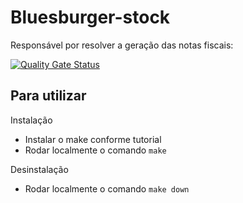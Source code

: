 
# Bluesburger-stock

Responsável por resolver a geração das notas fiscais:

[![Quality Gate Status](https://sonarcloud.io/api/project_badges/measure?project=bluesburger_bluesburguer-stock&metric=alert_status)](https://sonarcloud.io/summary/new_code?id=bluesburger_bluesburguer-stock)

## Para utilizar

Instalação
- Instalar o make conforme tutorial
- Rodar localmente o comando `make`

Desinstalação
- Rodar localmente o comando `make down`